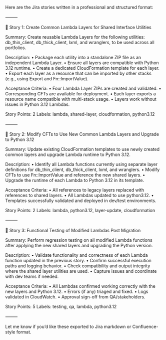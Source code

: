 Here are the Jira stories written in a professional and structured format:

⸻

🔹 Story 1: Create Common Lambda Layers for Shared Interface Utilities

Summary:
Create reusable Lambda Layers for the following utilities: db_thin_client, db_thick_client, lxml, and wranglers, to be used across all portfolios.

Description:
	•	Package each utility into a standalone ZIP file as an independent Lambda Layer.
	•	Ensure all layers are compatible with Python 3.12 runtime.
	•	Create a dedicated CloudFormation template for each layer.
	•	Export each layer as a resource that can be imported by other stacks (e.g., using Export and Fn::ImportValue).

Acceptance Criteria:
	•	Four Lambda Layer ZIPs are created and validated.
	•	Corresponding CFTs are available for deployment.
	•	Each layer exports a resource name compatible with multi-stack usage.
	•	Layers work without issues in Python 3.12 Lambdas.

Story Points: 2
Labels: lambda, shared-layer, cloudformation, python3.12

⸻

🔹 Story 2: Modify CFTs to Use New Common Lambda Layers and Upgrade to Python 3.12

Summary:
Update existing CloudFormation templates to use newly created common layers and upgrade Lambda runtime to Python 3.12.

Description:
	•	Identify all Lambda functions currently using separate layer definitions for db_thin_client, db_thick_client, lxml, and wranglers.
	•	Modify CFTs to use Fn::ImportValue and reference the new shared layers.
	•	Upgrade the runtime of each Lambda to Python 3.12 in its template.

Acceptance Criteria:
	•	All references to legacy layers replaced with references to shared layers.
	•	All Lambdas updated to use python3.12.
	•	Templates successfully validated and deployed in dev/test environments.

Story Points: 2
Labels: lambda, python3.12, layer-update, cloudformation

⸻

🔹 Story 3: Functional Testing of Modified Lambdas Post Migration

Summary:
Perform regression testing on all modified Lambda functions after applying the new shared layers and upgrading the Python version.

Description:
	•	Validate functionality and correctness of each Lambda function updated in the previous story.
	•	Confirm successful execution paths and logging behavior.
	•	Check compatibility and output integrity where the shared layer utilities are used.
	•	Capture issues and coordinate with dev teams if needed.

Acceptance Criteria:
	•	All Lambdas confirmed working correctly with the new layers and Python 3.12.
	•	Errors (if any) triaged and fixed.
	•	Logs validated in CloudWatch.
	•	Approval sign-off from QA/stakeholders.

Story Points: 5
Labels: testing, qa, lambda, python3.12

⸻

Let me know if you’d like these exported to Jira markdown or Confluence-style format.